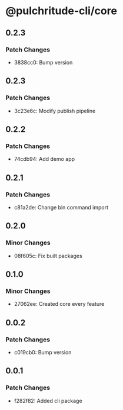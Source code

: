 # @pulchritude-cli/core

## 0.2.3

### Patch Changes

- 3838cc0: Bump version

## 0.2.3

### Patch Changes

- 3c23e6c: Modify publish pipeline

## 0.2.2

### Patch Changes

- 74cdb94: Add demo app

## 0.2.1

### Patch Changes

- c81a2de: Change bin command import

## 0.2.0

### Minor Changes

- 08f605c: Fix built packages

## 0.1.0

### Minor Changes

- 27062ee: Created core every feature

## 0.0.2

### Patch Changes

- c019cb0: Bump version

## 0.0.1

### Patch Changes

- f282f82: Added cli package
